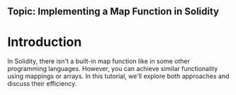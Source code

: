 ## **Topic: Implementing a Map Function in Solidity**
# **Introduction**
In Solidity, there isn't a built-in map function like in some other programming languages. However, you can achieve similar functionality using mappings or arrays. In this tutorial, we'll explore both approaches and discuss their efficiency.
